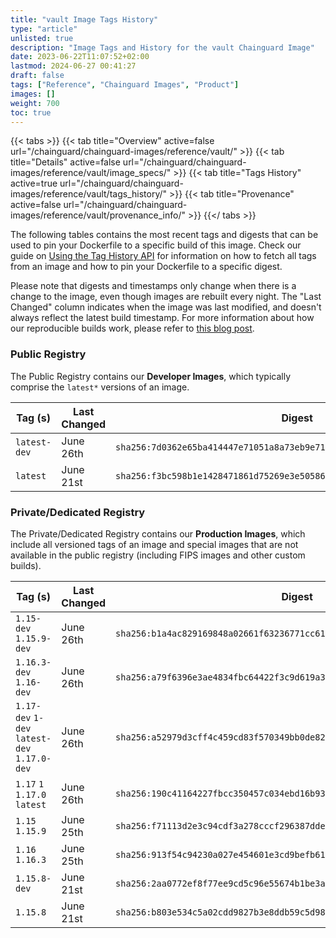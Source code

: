 ```yaml
---
title: "vault Image Tags History"
type: "article"
unlisted: true
description: "Image Tags and History for the vault Chainguard Image"
date: 2023-06-22T11:07:52+02:00
lastmod: 2024-06-27 00:41:27
draft: false
tags: ["Reference", "Chainguard Images", "Product"]
images: []
weight: 700
toc: true
---
```


{{< tabs >}}
{{< tab title="Overview" active=false url="/chainguard/chainguard-images/reference/vault/" >}}
{{< tab title="Details" active=false url="/chainguard/chainguard-images/reference/vault/image_specs/" >}}
{{< tab title="Tags History" active=true url="/chainguard/chainguard-images/reference/vault/tags_history/" >}}
{{< tab title="Provenance" active=false url="/chainguard/chainguard-images/reference/vault/provenance_info/" >}}
{{</ tabs >}}

The following tables contains the most recent tags and digests that can be used to pin your Dockerfile to a specific build of this image. Check our guide on [Using the Tag History API](/chainguard/chainguard-images/using-the-tag-history-api/) for information on how to fetch all tags from an image and how to pin your Dockerfile to a specific digest.

Please note that digests and timestamps only change when there is a change to the image, even though images are rebuilt every night. The "Last Changed" column indicates when the image was last modified, and doesn't always reflect the latest build timestamp. For more information about how our reproducible builds work, please refer to [this blog post](https://www.chainguard.dev/unchained/reproducing-chainguards-reproducible-image-builds).

### Public Registry
The Public Registry contains our **Developer Images**, which typically comprise the `latest*` versions of an image.

| Tag (s)       | Last Changed | Digest                                                                    |
|---------------|--------------|---------------------------------------------------------------------------|
|  `latest-dev` | June 26th    | `sha256:7d0362e65ba414447e71051a8a73eb9e71f013bf2a0dd146e399406027026f81` |
|  `latest`     | June 21st    | `sha256:f3bc598b1e1428471861d75269e3e5058634d798adfca1088001fc6612ba5183` |


### Private/Dedicated Registry
The Private/Dedicated Registry contains our **Production Images**, which include all versioned tags of an image and special images that are not available in the public registry (including FIPS images and other custom builds).

| Tag (s)                                       | Last Changed | Digest                                                                    |
|-----------------------------------------------|--------------|---------------------------------------------------------------------------|
|  `1.15-dev` `1.15.9-dev`                      | June 26th    | `sha256:b1a4ac829169848a02661f63236771cc61c78c6766ba1189ee1ec24bbec5cacd` |
|  `1.16.3-dev` `1.16-dev`                      | June 26th    | `sha256:a79f6396e3ae4834fbc64422f3c9d619a37ac265c3635e6faa8ae4d388dab95e` |
|  `1.17-dev` `1-dev` `latest-dev` `1.17.0-dev` | June 26th    | `sha256:a52979d3cff4c459cd83f570349bb0de82cdc232b11ff8f726fe2a37b13cb5e9` |
|  `1.17` `1` `1.17.0` `latest`                 | June 26th    | `sha256:190c41164227fbcc350457c034ebd16b93ecb44468b1bdd6f9f086dd19ae15f5` |
|  `1.15` `1.15.9`                              | June 25th    | `sha256:f71113d2e3c94cdf3a278cccf296387ddea9d933be57f71a77dd61c774a96079` |
|  `1.16` `1.16.3`                              | June 25th    | `sha256:913f54c94230a027e454601e3cd9befb61d34d5941ead77710b87593b6007d08` |
|  `1.15.8-dev`                                 | June 21st    | `sha256:2aa0772ef8f77ee9cd5c96e55674b1be3aad54752f56e51c8dd6844cf83a4161` |
|  `1.15.8`                                     | June 21st    | `sha256:b803e534c5a02cdd9827b3e8ddb59c5d98f18e73442a8c9e2b5c58ddf8e07d71` |

